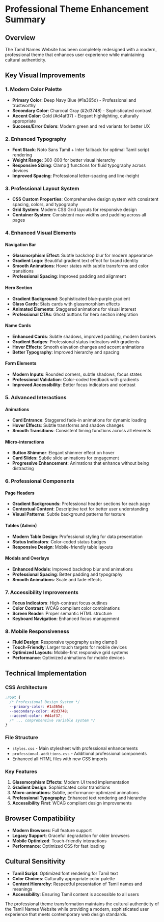 # Professional Theme Enhancement Summary

## Overview
The Tamil Names Website has been completely redesigned with a modern, professional theme that enhances user experience while maintaining cultural authenticity.

## Key Visual Improvements

### 1. **Modern Color Palette**
- **Primary Color**: Deep Navy Blue (#1a365d) - Professional and trustworthy
- **Secondary Color**: Charcoal Gray (#2d3748) - Sophisticated contrast
- **Accent Color**: Gold (#d4af37) - Elegant highlighting, culturally appropriate
- **Success/Error Colors**: Modern green and red variants for better UX

### 2. **Enhanced Typography**
- **Font Stack**: Noto Sans Tamil + Inter fallback for optimal Tamil script rendering
- **Weight Range**: 300-800 for better visual hierarchy
- **Responsive Sizing**: Clamp() functions for fluid typography across devices
- **Improved Spacing**: Professional letter-spacing and line-height

### 3. **Professional Layout System**
- **CSS Custom Properties**: Comprehensive design system with consistent spacing, colors, and typography
- **Grid System**: Modern CSS Grid layouts for responsive design
- **Container System**: Consistent max-widths and padding across all pages

### 4. **Enhanced Visual Elements**

#### Navigation Bar
- **Glassmorphism Effect**: Subtle backdrop blur for modern appearance
- **Gradient Logo**: Beautiful gradient text effect for brand identity
- **Smooth Animations**: Hover states with subtle transforms and color transitions
- **Professional Spacing**: Improved padding and alignment

#### Hero Section
- **Gradient Background**: Sophisticated blue-purple gradient
- **Glass Cards**: Stats cards with glassmorphism effects
- **Animated Elements**: Staggered animations for visual interest
- **Professional CTAs**: Ghost buttons for hero section integration

#### Name Cards
- **Enhanced Cards**: Subtle shadows, improved padding, modern borders
- **Gradient Badges**: Professional status indicators with gradients
- **Hover Effects**: Smooth elevation changes and accent animations
- **Better Typography**: Improved hierarchy and spacing

#### Form Elements
- **Modern Inputs**: Rounded corners, subtle shadows, focus states
- **Professional Validation**: Color-coded feedback with gradients
- **Improved Accessibility**: Better focus indicators and contrast

### 5. **Advanced Interactions**

#### Animations
- **Card Entrance**: Staggered fade-in animations for dynamic loading
- **Hover Effects**: Subtle transforms and shadow changes
- **Smooth Transitions**: Consistent timing functions across all elements

#### Micro-interactions
- **Button Shimmer**: Elegant shimmer effect on hover
- **Card Slides**: Subtle slide animations for engagement
- **Progressive Enhancement**: Animations that enhance without being distracting

### 6. **Professional Components**

#### Page Headers
- **Gradient Backgrounds**: Professional header sections for each page
- **Contextual Content**: Descriptive text for better user understanding
- **Visual Patterns**: Subtle background patterns for texture

#### Tables (Admin)
- **Modern Table Design**: Professional styling for data presentation
- **Status Indicators**: Color-coded status badges
- **Responsive Design**: Mobile-friendly table layouts

#### Modals and Overlays
- **Enhanced Modals**: Improved backdrop blur and animations
- **Professional Spacing**: Better padding and typography
- **Smooth Animations**: Scale and fade effects

### 7. **Accessibility Improvements**
- **Focus Indicators**: High-contrast focus outlines
- **Color Contrast**: WCAG compliant color combinations
- **Screen Reader**: Proper semantic HTML structure
- **Keyboard Navigation**: Enhanced focus management

### 8. **Mobile Responsiveness**
- **Fluid Design**: Responsive typography using clamp()
- **Touch-Friendly**: Larger touch targets for mobile devices
- **Optimized Layouts**: Mobile-first responsive grid systems
- **Performance**: Optimized animations for mobile devices

## Technical Implementation

### CSS Architecture
```css
:root {
  /* Professional Design System */
  --primary-color: #1a365d;
  --secondary-color: #2d3748;
  --accent-color: #d4af37;
  /* ... comprehensive variable system */
}
```

### File Structure
- `styles.css` - Main stylesheet with professional enhancements
- `professional-additions.css` - Additional professional components
- Enhanced all HTML files with new CSS imports

### Key Features
1. **Glassmorphism Effects**: Modern UI trend implementation
2. **Gradient Design**: Sophisticated color transitions
3. **Micro-animations**: Subtle, performance-optimized animations
4. **Professional Typography**: Enhanced text rendering and hierarchy
5. **Accessibility First**: WCAG compliant design improvements

## Browser Compatibility
- **Modern Browsers**: Full feature support
- **Legacy Support**: Graceful degradation for older browsers
- **Mobile Optimized**: Touch-friendly interactions
- **Performance**: Optimized CSS for fast loading

## Cultural Sensitivity
- **Tamil Script**: Optimized font rendering for Tamil text
- **Color Choices**: Culturally appropriate color palette
- **Content Hierarchy**: Respectful presentation of Tamil names and meanings
- **Accessibility**: Ensuring Tamil content is accessible to all users

The professional theme transformation maintains the cultural authenticity of the Tamil Names Website while providing a modern, sophisticated user experience that meets contemporary web design standards.
